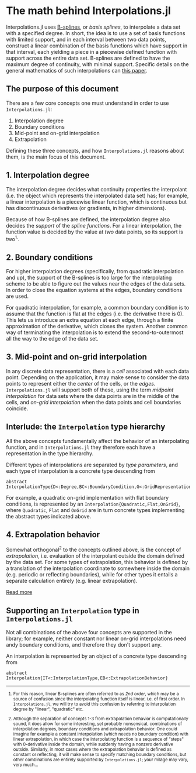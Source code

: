 # The math behind Interpolations.jl

Interpolations.jl uses [B-splines](http://en.wikipedia.org/wiki/B-spline#Definition), or *basis splines*, to interpolate a data set with a specified degree. In short, the idea is to use a set of basis functions with limited support, and in each interval between two data points, construct a linear combination of the basis functions which have support in that interval, each yielding a piece in a piecewise defined function with support across the entire data set. B-splines are defined to have the maximum degree of continuity, with minimal support. Specific details on the general mathematics of such interpolations can [this paper](http://dx.doi.org/10.1109/42.875199).

## The purpose of this document

There are a few core concepts one must understand in order to use `Interpolations.jl`:

1. Interpolation degree
2. Boundary conditions
3. Mid-point and on-grid interpolation
3. Extrapolation

Defining these three concepts, and how `Interpolations.jl` reasons about them, is the main focus of this document.

## 1. Interpolation degree

The interpolation degree decides what continuity properties the interpolant (i.e. the object which represents the interpolated data set) has; for example, a linear interpolation is a piecewise linear function, which is continuous but has discontinuous derivatives (or gradients, in higher dimensions).

Because of how B-splines are defined, the interpolation degree also decides the *support* of the *spline functions*. For a linear interpolation, the function value is decided by the value at *two* data points, so its support is two<sup>1.</sup>.

## 2. Boundary conditions

For higher interpolation degrees (specifically, from quadratic interpolation and up), the support of the B-splines is too large for the interpolating scheme to be able to figure out the values near the edges of the data sets. In order to close the equation systems at the edges, boundary conditions are used.

For quadratic interpolation, for example, a common boundary condition is to assume that the function is flat at the edges (i.e. the derivative there is 0). This lets us introduce an extra equation at each edge, through a finite approximation of the derivative, which closes the system. Another common way of terminating the interpolation is to extend the second-to-outermost all the way to the edge of the data set.

## 3. Mid-point and on-grid interpolation

In any discrete data representation, there is a *cell* associated with each data point. Depending on the application, it may make sense to consider the data points to represent either the *center* of the cells, or the *edges*. `Interpolations.jl` will support both of these, using the term *midpoint interpolation* for data sets where the data points are in the middle of the cells, and *on-grid interpolation* when the data points and cell boundaries coincide.

## Interlude: the `Interpolation` type hierarchy

All the above concepts fundamentally affect the behavior of an interpolating function, and in `Interpolations.jl` they therefore each have a representation in the type hierarchy.

Different types of interpolations are separated by *type parameters*, and each type of interpolation is a concrete type descending from

    abstract InterpolationType{D<:Degree,BC<:BoundaryCondition,G<:GridRepresentation}

For example, a quadratic on-grid implementation with flat boundary conditions, is represented by an `Interpolation{Quadratic,Flat,OnGrid}`, where `Quadratic`, `Flat` and `OnGrid` are in turn concrete types implementing the abstract types indicated above.

## 4. Extrapolation behavior

Somewhat orthogonal<sup>2</sup> to the concepts outlined above, is the concept of *extrapolation*, i.e. evaluation of the interpolant outside the domain defined by the data set. For some types of extrapolation, this behavior is defined by a translation of the interpolation coordinate to somewhere inside the domain (e.g. periodic or reflecting boundaries), while for other types it entails a separate calculation entirely (e.g. linear extrapolation).

[Read more](/doc/Extrapolation.md)

## Supporting an `Interpolation` type in `Interpolations.jl`

Not all combinations of the above four concepts are supported in the library; for example, neither constant nor linear on-grid interpolations need andy boundary conditions, and therefore they don't support any.

An interpolation is represented by an object of a concrete type descending from

    abstract Interpolation{IT<:InterpolationType,EB<:ExtrapolationBehavior}

----

<sup>

1. For this reason, linear B-splines are often referred to as *2nd order*, which may be a source of confusion since the interpolating function itself is linear, i.e. of first order. In `Interpolations.jl`, we will try to avoid this confusion by referring to interpolation degree by "linear", "quadratic" etc.

2. Although the separation of concepts 1-3 from extrapolation behavior is computationally sound, it does allow for some interesting, yet probably nonsensical, combinations of interpolation degrees, boundary conditions and extrapolation behavior. One could imagine for example a constant interpolation (which needs no boundary condition) with linear extrapolation, in which case the interpolating function is a sequence of "steps" with 0-derivative inside the domain, while suddenly having a nonzero derivative outside. Similarly, in most cases where the extrapolation behavior is defined as constant or reflecting, it will make sense to specify matching boundary conditions, but other combinations are entirely supported by `Interpolations.jl`; your milage may vary, very much...

</sup>
